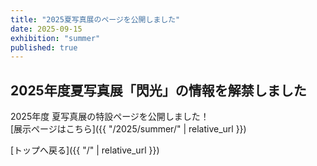 ```yaml
---
title: "2025夏写真展のページを公開しました"
date: 2025-09-15
exhibition: "summer"
published: true
---
```


## 2025年度夏写真展「閃光」の情報を解禁しました

2025年度 夏写真展の特設ページを公開しました！  
[展示ページはこちら]({{ "/2025/summer/" | relative_url }})

[トップへ戻る]({{ "/" | relative_url }})
